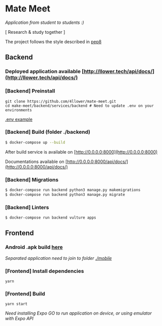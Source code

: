 # Mate Meet

*Application from student to students :)*

[ Research & study together ]

The project follows the style described in [pep8](https://www.python.org/dev/peps/pep-0008/)

## Backend

### Deployed application available [http://llower.tech/api/docs/](http://llower.tech/api/docs/)

### [Backend] Preinstall
```
git clone https://github.com/4llower/mate-meet.git
cd make-meet/backend/services/backend # Need to update .env on your environments
```
[.env example](https://github.com/4llower/mate-meet/blob/master/backend/services/backend/.env.example)

### [Backend] Build (folder ./backend)

```bash
$ docker-compose up --build
```

After build service is available on [http://0.0.0.0:8000](http://0.0.0.0:8000)

Documentations available on [http://0.0.0.0:8000/api/docs/](http://0.0.0.0:8000/api/docs/)

### [Backend] Migrations

```bash
$ docker-compose run backend python3 manage.py makemigrations
$ docker-compose run backend python3 manage.py migrate
```

### [Backend] Linters

```bash
$ docker-compose run backend vulture apps
```

## Frontend

### Android .apk build [here](https://drive.google.com/drive/folders/1M-xjeSdwyMq68MiQPgETLYt2Gk48KOmA?usp=sharing)

*Separated application need to join to folder [./mobile](https://github.com/4llower/mate-meet/tree/master/mobile)*

### [Frontend] Install dependencies
```
yarn
```

### [Frontend] Build
```
yarn start
```
*Need installing Expo GO to run application on device, or using emulator with Expo API*
